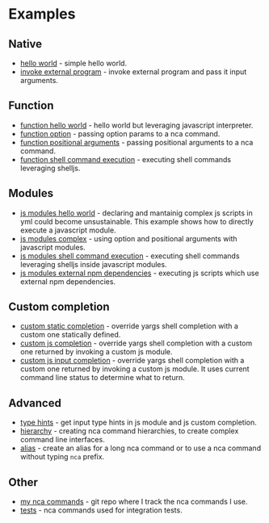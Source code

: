 # Examples


## Native
- [hello world](./hello-world.md) - simple hello world.
- [invoke external program](./invoke-external-program.md) - invoke external program and pass it input arguments.


## Function
- [function hello world](./function-hello-world.md) - hello world but leveraging javascript interpreter.
- [function option](./function-option-params.md) - passing option params to a nca command.
- [function positional arguments](./function-positional-arguments.md) - passing positional arguments to a nca command.
- [function shell command execution](./function-shell-command-execution.md) - executing shell commands leveraging shelljs.


## Modules
- [js modules hello world](./module-hello-world.md) - declaring and mantainig complex js scripts in yml could become unsustainable. This example shows how to directly execute a javascript module.
- [js modules complex](./module-complex.md) - using option and positional arguments with javascript modules.
- [js modules shell command execution](./module-shell-command-execution.md) - executing shell commands leveraging shelljs inside javascript modules.
- [js modules external npm dependencies](./module-external-dependencies.md) - executing js scripts which use external npm dependencies.


## Custom completion
- [custom static completion](./custom-static-array-completion.md) - override yargs shell completion with a custom one statically defined.
- [custom js completion](./custom-js-completion.md) - override yargs shell completion with a custom one returned by invoking a custom js module.
- [custom js input completion](./custom-js-input-completion.md) - override yargs shell completion with a custom one returned by invoking a custom js module. It uses current command line status to determine what to return.


## Advanced
- [type hints](./type-hints) - get input type hints in js module and js custom completion.
- [hierarchy](./hierarchy.md) - creating nca command hierarchies, to create complex command line interfaces.
- [alias](./alias.md) - create an alias for a long nca command or to use a nca command without typing `nca` prefix.


## Other
- [my nca commands](https://github.com/gturi/nca-commands) - git repo where I track the nca commands I use.
- [tests](../test/integration) - nca commands used for integration tests.
